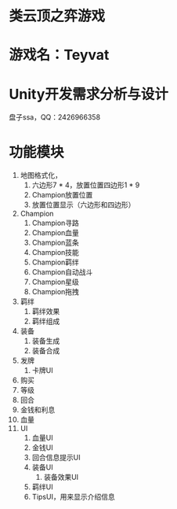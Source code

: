 # 类云顶之弈游戏

# 游戏名：Teyvat

# Unity开发需求分析与设计

盘子ssa，QQ：2426966358

# 功能模块

1. 地图格式化，
   1. 六边形7 \* 4，放置位置四边形1 \* 9
   2. Champion放置位置
   3. 放置位置显示（六边形和四边形）
2. Champion
   1. Champion寻路
   2. Champion血量
   3. Champion蓝条
   4. Champion技能
   5. Champion羁绊
   6. Champion自动战斗
   7. Champion星级
   8. Champion拖拽
3. 羁绊
   1. 羁绊效果
   2. 羁绊组成
4. 装备
   1. 装备生成
   2. 装备合成
5. 发牌
   1. 卡牌UI
6. 购买
7. 等级
8. 回合
9. 金钱和利息
10. 血量
11. UI
    1. 血量UI
    2. 金钱UI
    3. 回合信息提示UI
    4. 装备UI
       1. 装备效果UI
    5. 羁绊UI
    5. TipsUI，用来显示介绍信息